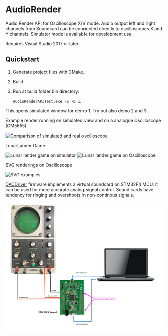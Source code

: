 # AudioRender
Audio Render API for Oscilloscope X/Y mode. Audio output left and right channels from Soundcard can be connected directly to oscilloscopes X and Y channels. Simulator mode is available for development use.

Requires Visual Studio 2017 or later.

## Quickstart

1. Generate project files with CMake.

2. Build

3. Run at build folder bin directory: 

   `AudioRenderAPITest.exe -S -D 1`.
   
  This opens simulated window for demo 1. Try out also demo 2 and 3.

Example render running on simulated view and on a analogue Oscilloscope (GM5655)

![Comparison of simulated and real oscilloscope](./images/osc-real-simulator.jpg)

LunarLander Game 

![Lunar lander game on simulator](./images/lunarlander.jpg)
![Lunar lander game on Oscilloscope](./images/lunarlander_oscope.jpg)

SVG renderings on Oscilloscope

![SVG examples](./images/svg.jpg)

[DACDriver](https://github.com/tikonen/DACDriver) firmware implements a virtual soundcard on STM32F4 MCU. It can be used for more accurate analog signal control. Sound cards have tendency for ringing and overshoots in non-continous signals.

![Schematic](./images/oscope_discovery.jpg)
